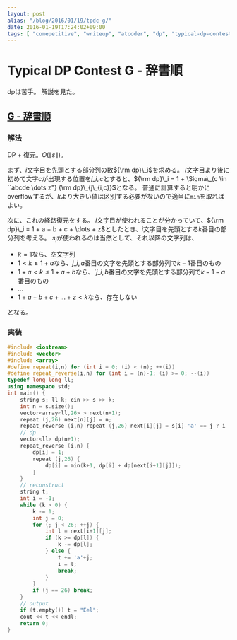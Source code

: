 ```yaml
---
layout: post
alias: "/blog/2016/01/19/tpdc-g/"
date: 2016-01-19T17:24:02+09:00
tags: [ "comepetitive", "writeup", "atcoder", "dp", "typical-dp-contest", "reconstruct", "overflow" ]
---
```


# Typical DP Contest G - 辞書順

dpは苦手。
解説を見た。

## [G - 辞書順](https://beta.atcoder.jp/contests/tdpc/tasks/tdpc_lexicographical)

### 解法

DP + 復元。$O(\|s\|)$。

まず、$i$文字目を先頭とする部分列の数${\rm dp}\_i$を求める。
$i$文字目より後に初めて文字$c$が出現する位置を$j\_{i,c}$とすると、${\rm dp}\_i = 1 + \Sigma\_{c \in ``abcde \dots z"} {\rm dp}\_{j\_{i,c}}$となる。
普通に計算すると明かにoverflowするが、$k$より大きい値は区別する必要がないので適当に`min`を取ればよい。

次に、これの経路復元をする。
$i$文字目が使われることが分かっていて、${\rm dp}\_i = 1 + a + b + c + \dots + z$としたとき、$i$文字目を先頭とする$k$番目の部分列を考える。
$s_i$が使われるのは当然として、それ以降の文字列は、

-   $k = 1$なら、空文字列
-   $1 \lt k \le 1+a$なら、$j\_{i,a}$番目の文字を先頭とする部分列で$k-1$番目のもの
-   $1+a \lt k \le 1+a+b$なら、`$j\_{i,b}$番目の文字を先頭とする部分列で$k-1-a$番目のもの
-   $\dots$
-   $1+a+b+c+\dots+z \lt k$なら、存在しない

となる。

### 実装

``` c++
#include <iostream>
#include <vector>
#include <array>
#define repeat(i,n) for (int i = 0; (i) < (n); ++(i))
#define repeat_reverse(i,n) for (int i = (n)-1; (i) >= 0; --(i))
typedef long long ll;
using namespace std;
int main() {
    string s; ll k; cin >> s >> k;
    int n = s.size();
    vector<array<ll,26> > next(n+1);
    repeat (j,26) next[n][j] = n;
    repeat_reverse (i,n) repeat (j,26) next[i][j] = s[i]-'a' == j ? i : next[i+1][j];
    // dp
    vector<ll> dp(n+1);
    repeat_reverse (i,n) {
        dp[i] = 1;
        repeat (j,26) {
            dp[i] = min(k+1, dp[i] + dp[next[i+1][j]]);
        }
    }
    // reconstruct
    string t;
    int i = -1;
    while (k > 0) {
        k -= 1;
        int j = 0;
        for (; j < 26; ++j) {
            int l = next[i+1][j];
            if (k >= dp[l]) {
                k -= dp[l];
            } else {
                t += 'a'+j;
                i = l;
                break;
            }
        }
        if (j == 26) break;
    }
    // output
    if (t.empty()) t = "Eel";
    cout << t << endl;
    return 0;
}
```
